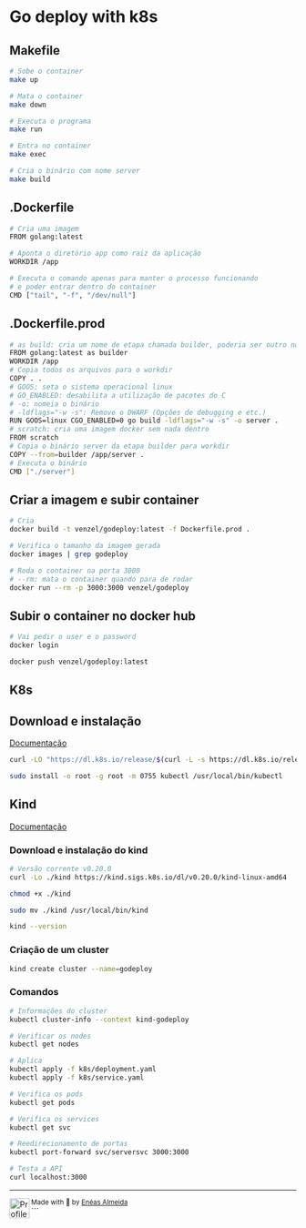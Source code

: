 # Go deploy with k8s

## Makefile

```bash
# Sobe o container
make up

# Mata o container
make down

# Executa o programa
make run

# Entra no container
make exec

# Cria o binário com nome server
make build
```

## .Dockerfile

```bash
# Cria uma imagem
FROM golang:latest

# Aponta o diretório app como raiz da aplicação
WORKDIR /app

# Executa o comando apenas para manter o processo funcionando
# e poder entrar dentro do container
CMD ["tail", "-f", "/dev/null"]
```

## .Dockerfile.prod

```bash
# as build: cria um nome de etapa chamada builder, poderia ser outro nome
FROM golang:latest as builder
WORKDIR /app
# Copia todos os arquivos para o workdir
COPY . .
# GOOS: seta o sistema operacional linux
# GO_ENABLED: desabilita a utilização de pacotes do C
# -o: nomeia o binário
# -ldflags="-w -s": Remove o DWARF (Opções de debugging e etc.)
RUN GOOS=linux CGO_ENABLED=0 go build -ldflags="-w -s" -o server .
# scratch: cria uma imagem docker sem nada dentro
FROM scratch
# Copia o binário server da etapa builder para workdir
COPY --from=builder /app/server .
# Executa o binário
CMD ["./server"]
```

## Criar a imagem e subir container

```bash
# Cria
docker build -t venzel/godeploy:latest -f Dockerfile.prod .

# Verifica o tamanho da imagem gerada
docker images | grep godeploy

# Roda o container na porta 3000
# --rm: mata o container quando para de rodar
docker run --rm -p 3000:3000 venzel/godeploy
```

## Subir o container no docker hub

```bash
# Vai pedir o user e o password
docker login

docker push venzel/godeploy:latest
```

## K8s

## Download e instalação

[Documentação](https://kubernetes.io/docs/tasks/tools/install-kubectl-linux/)

```bash
curl -LO "https://dl.k8s.io/release/$(curl -L -s https://dl.k8s.io/release/stable.txt)/bin/linux/amd64/kubectl"

sudo install -o root -g root -m 0755 kubectl /usr/local/bin/kubectl
```

## Kind

[Documentação](https://kind.sigs.k8s.io/)

### Download e instalação do kind

```bash
# Versão corrente v0.20.0
curl -Lo ./kind https://kind.sigs.k8s.io/dl/v0.20.0/kind-linux-amd64

chmod +x ./kind

sudo mv ./kind /usr/local/bin/kind

kind --version
```

### Criação de um cluster

```bash
kind create cluster --name=godeploy
```

### Comandos

```bash
# Informações do cluster
kubectl cluster-info --context kind-godeploy

# Verificar os nodes
kubectl get nodes

# Aplica
kubectl apply -f k8s/deployment.yaml
kubectl apply -f k8s/service.yaml

# Verifica os pods
kubectl get pods

# Verifica os services
kubectl get svc

# Reedirecionamento de portas
kubectl port-forward svc/serversvc 3000:3000

# Testa a API
curl localhost:3000
```

<hr />

<div>
  <img align="left" src="https://imgur.com/k8HFd0F.png" width=35 alt="Profile"/>
  <sub>Made with 💙 by <a href="https://github.com/venzel">Enéas Almeida</a></sub>
</div>
```
